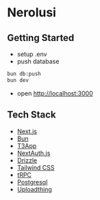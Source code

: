 # Nerolusi

## Getting Started

- setup .env
- push database

```bash
bun db:push
bun dev

```

- open [http://localhost:3000](http://localhost:3000)

## Tech Stack

- [Next.js](https://nextjs.org)
- [Bun](https://bun.sh/)
- [T3App](https://create.t3.gg/)
- [NextAuth.js](https://next-auth.js.org)
- [Drizzle](https://orm.drizzle.team)
- [Tailwind CSS](https://tailwindcss.com)
- [tRPC](https://trpc.io)
- [Postgresql](https://www.postgresql.org/)
- [Uploadthing](https://uploadthing.com/)
